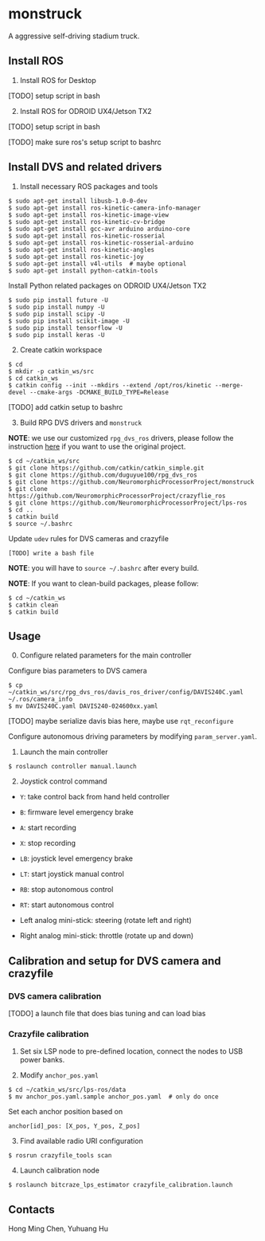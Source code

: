 # monstruck
A aggressive self-driving stadium truck.

## Install ROS

1. Install ROS for Desktop

[TODO] setup script in bash

2. Install ROS for ODROID UX4/Jetson TX2

[TODO] setup script in bash

[TODO] make sure ros's setup script to bashrc

## Install DVS and related drivers

1. Install necessary ROS packages and tools

```
$ sudo apt-get install libusb-1.0-0-dev
$ sudo apt-get install ros-kinetic-camera-info-manager
$ sudo apt-get install ros-kinetic-image-view
$ sudo apt-get install ros-kinetic-cv-bridge
$ sudo apt-get install gcc-avr arduino arduino-core
$ sudo apt-get install ros-kinetic-rosserial
$ sudo apt-get install ros-kinetic-rosserial-arduino
$ sudo apt-get install ros-kinetic-angles
$ sudo apt-get install ros-kinetic-joy
$ sudo apt-get install v4l-utils  # maybe optional 
$ sudo apt-get install python-catkin-tools
```

Install Python related packages on ODROID UX4/Jetson TX2

```
$ sudo pip install future -U
$ sudo pip install numpy -U
$ sudo pip install scipy -U
$ sudo pip install scikit-image -U
$ sudo pip install tensorflow -U
$ sudo pip install keras -U
```

2. Create catkin workspace

```
$ cd
$ mkdir -p catkin_ws/src
$ cd catkin_ws
$ catkin config --init --mkdirs --extend /opt/ros/kinetic --merge-devel --cmake-args -DCMAKE_BUILD_TYPE=Release
```

[TODO] add catkin setup to bashrc

3. Build RPG DVS drivers and `monstruck`

__NOTE__: we use our customized `rpg_dvs_ros` drivers, please follow the instruction [here](https://github.com/uzh-rpg/rpg_dvs_ros) if you want to use the original project.

```
$ cd ~/catkin_ws/src
$ git clone https://github.com/catkin/catkin_simple.git
$ git clone https://github.com/duguyue100/rpg_dvs_ros
$ git clone https://github.com/NeuromorphicProcessorProject/monstruck
$ git clone https://github.com/NeuromorphicProcessorProject/crazyflie_ros 
$ git clone https://github.com/NeuromorphicProcessorProject/lps-ros
$ cd ..
$ catkin build
$ source ~/.bashrc
```

Update `udev` rules for DVS cameras and crazyfile

```
[TODO] write a bash file
```

__NOTE__: you will have to `source ~/.bashrc` after every build.

__NOTE__: If you want to clean-build packages, please follow:

```
$ cd ~/catkin_ws
$ catkin clean
$ catkin build
```

## Usage

0. Configure related parameters for the main controller

Configure bias parameters to DVS camera

```
$ cp ~/catkin_ws/src/rpg_dvs_ros/davis_ros_driver/config/DAVIS240C.yaml ~/.ros/camera_info
$ mv DAVIS240C.yaml DAVIS240-024600xx.yaml
```

[TODO] maybe serialize davis bias here, maybe use `rqt_reconfigure`

Configure autonomous driving parameters by modifying `param_server.yaml`.

1. Launch the main controller

```
$ roslaunch controller manual.launch
```

2. Joystick control command

+ `Y`: take control back from hand held controller
+ `B`: firmware level emergency brake
+ `A`: start recording
+ `X`: stop recording
+ `LB`: joystick level emergency brake
+ `LT`: start joystick manual control
+ `RB`: stop autonomous control
+ `RT`: start autonomous control

+ Left analog mini-stick: steering (rotate left and right)
+ Right analog mini-stick: throttle (rotate up and down)

## Calibration and setup for DVS camera and crazyfile

### DVS camera calibration

[TODO] a launch file that does bias tuning and can load bias

### Crazyfile calibration

1. Set six LSP node to pre-defined location, connect the nodes to USB power banks.

2. Modify `anchor_pos.yaml`

```
$ cd ~/catkin_ws/src/lps-ros/data
$ mv anchor_pos.yaml.sample anchor_pos.yaml  # only do once
```

Set each anchor position based on

```
anchor[id]_pos: [X_pos, Y_pos, Z_pos]
```

3. Find available radio URI configuration

```
$ rosrun crazyfile_tools scan
```

4. Launch calibration node

```
$ roslaunch bitcraze_lps_estimator crazyfile_calibration.launch
```

## Contacts

Hong Ming Chen, Yuhuang Hu
